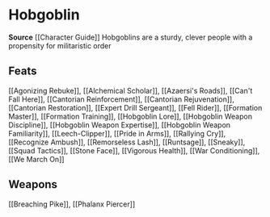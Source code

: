 ﻿---
id: '268'
name: Hobgoblin
rarity: Common
source: '[[DATABASE/source/Character Guide|Character Guide]]'
trait:
- Hobgoblin
type: Trait

---
# Hobgoblin

**Source** [[Character Guide]] 
Hobgoblins are a sturdy, clever people with a propensity for militaristic order

## Feats

[[Agonizing Rebuke]], [[Alchemical Scholar]], [[Azaersi's Roads]], [[Can't Fall Here]], [[Cantorian Reinforcement]], [[Cantorian Rejuvenation]], [[Cantorian Restoration]], [[Expert Drill Sergeant]], [[Fell Rider]], [[Formation Master]], [[Formation Training]], [[Hobgoblin Lore]], [[Hobgoblin Weapon Discipline]], [[Hobgoblin Weapon Expertise]], [[Hobgoblin Weapon Familiarity]], [[Leech-Clipper]], [[Pride in Arms]], [[Rallying Cry]], [[Recognize Ambush]], [[Remorseless Lash]], [[Runtsage]], [[Sneaky]], [[Squad Tactics]], [[Stone Face]], [[Vigorous Health]], [[War Conditioning]], [[We March On]]

## Weapons

[[Breaching Pike]], [[Phalanx Piercer]]